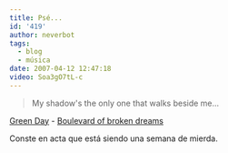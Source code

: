```yaml
---
title: Psé...
id: '419'
author: neverbot
tags:
  - blog
  - música
date: 2007-04-12 12:47:18
video: Soa3gO7tL-c
---
```


> My shadow's the only one that walks beside me...

[Green Day](http://www.greenday.com/) - [Boulevard of broken dreams](http://www.mystrands.com/track/3385576/ref/12)

Conste en acta que está siendo una semana de mierda.